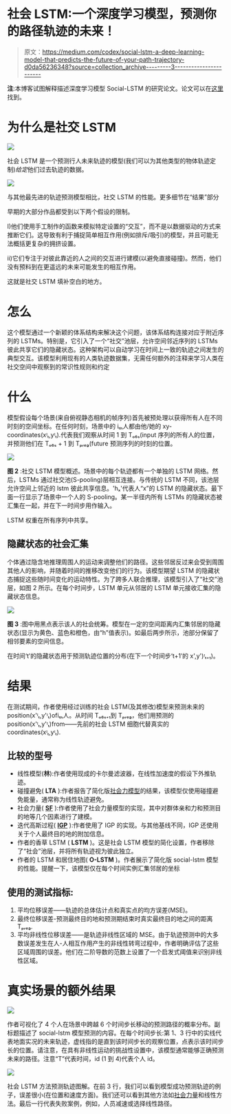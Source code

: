 # 社会 LSTM:一个深度学习模型，预测你的路径轨迹的未来！

> 原文：<https://medium.com/codex/social-lstm-a-deep-learning-model-that-predicts-the-future-of-your-path-trajectory-d0da56236348?source=collection_archive---------3----------------------->

**注**:本博客试图解释描述深度学习模型 Social-LSTM 的研究论文。论文可以在[这里](https://cvgl.stanford.edu/papers/CVPR16_Social_LSTM.pdf)找到。

# 为什么是社交 LSTM

![](img/bea007ca99e459652da075c7d915ed7b.png)

社会 LSTM 是一个预测行人未来轨迹的模型(我们可以为其他类型的物体轨迹定制)*给定*他们过去轨迹的数据。

![](img/a408208039e48fab8c36873ab825c4e2.png)

与其他最先进的轨迹预测模型相比，社交 LSTM 的性能。更多细节在“结果”部分

早期的大部分作品都受到以下两个假设的限制。

I)他们使用手工制作的函数来模拟特定设置的“交互”，而不是以数据驱动的方式来推断它们。这导致有利于捕捉简单相互作用(例如排斥/吸引)的模型，并且可能无法概括更复杂的拥挤设置。

ii)它们专注于对彼此靠近的人之间的交互进行建模(以避免直接碰撞)。然而，他们没有预料到在更遥远的未来可能发生的相互作用。

这就是社交 LSTM 填补空白的地方。

# 怎么

这个模型通过一个新颖的体系结构来解决这个问题，该体系结构连接对应于附近序列的 LSTMs。特别是，它引入了一个“社交”池层，允许空间邻近序列的 LSTMs 彼此共享它们的隐藏状态。这种架构可以自动学习在时间上一致的轨迹之间发生的典型交互。该模型利用现有的人类轨迹数据集，无需任何额外的注释来学习人类在社交空间中观察到的常识性规则和约定

# 什么

模型假设每个场景(来自俯视静态相机的帧序列)首先被预处理以获得所有人在不同时刻的空间坐标。在任何时刻，场景中的 iₜₕ人都由他/她的 xy-coordinates(xᶦₜ,yᶦₜ).代表我们观察从时间 1 到 Tₒ₆ₛ(input 序列的所有人的位置，并预测他们在 Tₒ₆ₛ + 1 到 Tₚᵣₑₔ(future 预测序列的时刻的位置。

![](img/3bb8bb1ab55d30df9598292820d87a13.png)

**图 2** :社交 LSTM 模型概述。场景中的每个轨迹都有一个单独的 LSTM 网络。然后，LSTMs 通过社交池(S-pooling)层相互连接。与传统的 LSTM 不同，该池层允许空间上邻近的 lstm 彼此共享信息。'hₓ'代表人“x”的 LSTM 的隐藏状态。最下面一行显示了场景中一个人的 S-pooling。某一半径内所有 LSTMs 的隐藏状态被汇集在一起，并在下一时间步用作输入。

LSTM 权重在所有序列中共享。

## 隐藏状态的社会汇集

个体通过隐含地推理周围人的运动来调整他们的路径。这些邻居反过来会受到周围其他人的影响，并随着时间的推移改变他们的行为。该模型期望 LSTM 的隐藏状态捕捉这些随时间变化的运动特性。为了跨多人联合推理，该模型引入了“社交”池层，如图 2 所示。在每个时间步，LSTM 单元从邻居的 LSTM 单元接收汇集的隐藏状态信息。

![](img/51d9e82d4414112acc32468a94ebf88e.png)

**图 3** :图中用黑点表示该人的社会统筹。模型在一定的空间距离内汇集邻居的隐藏状态(显示为黄色、蓝色和橙色，由“h”值表示)。如最后两步所示，池部分保留了相邻要素的空间信息。

在时间‘t’的隐藏状态用于预测轨迹位置的分布(在下一个时间步‘t+1’的 x',y')ᶦₜ₊₁)。

# 结果

在测试期间，作者使用经过训练的社会 LSTM(及其修改)模型来预测未来的 position(x'ᶦₜ,y'ᶦₜ)ofiₜₕ人。从时间 Tₒ₆ₛ₊₁到 Tₚᵣₑₔ，他们用预测的 position(x'ᶦₜ,y'ᶦₜ)from——先前的社会 LSTM 细胞代替真实的 coordinates(xᶦₜ,yᶦₜ).

## 比较的型号

*   线性模型(**林**):作者使用现成的卡尔曼滤波器，在线性加速度的假设下外推轨迹。
*   碰撞避免( **LTA** ):作者报告了简化版[社会力模型](http://tamaraberg.com/papers/socialprediction_cvpr11.pdf)的结果，该模型仅使用碰撞避免能量，通常称为线性轨迹避免。
*   社会力量( [**SF**](http://tamaraberg.com/papers/socialprediction_cvpr11.pdf) ):作者使用了社会力量模型的实现，其中对群体亲和力和预测目的地等几个因素进行了建模。
*   迭代高斯过程( [**IGP**](https://www.cds.caltech.edu/~murray/preprints/tmmk13-icra_s.pdf) ):作者使用了 IGP 的实现。与其他基线不同，IGP 还使用关于个人最终目的地的附加信息。
*   作者的香草 LSTM ( **LSTM** )。这是社会 LSTM 模型的简化设置，作者移除了“社会”池层，并将所有轨迹视为彼此独立。
*   作者的 LSTM 和居住地图( **O-LSTM** )。作者展示了简化版 social-lstm 模型的性能。提醒一下，该模型仅在每个时间实例汇集邻居的坐标

## 使用的测试指标:

1.  平均位移误差——轨迹的总体估计点和真实点的均方误差(MSE)。
2.  最终位移误差-预测最终目的地和预测期结束时真实最终目的地之间的距离 Tₚᵣₑₔ.
3.  平均非线性位移误差——是轨迹非线性区域的 MSE。由于轨迹预测中的大多数误差发生在人-人相互作用产生的非线性转弯过程中，作者明确评估了这些区域周围的误差。他们在二阶导数的范数上设置了一个启发式阈值来识别非线性区域。

# 真实场景的额外结果

![](img/b2f7a51d7dce8ef3fd1e3660411660bf.png)

作者可视化了 4 个人在场景中跨越 6 个时间步长移动的预测路径的概率分布。副标题描述了 social-lstm 模型预测的内容。在每个时间步长:第 1、3 行中的实线代表地面实况的未来轨迹，虚线指的是直到该时间步长的观察位置，点表示该时间步长的位置。请注意，在具有非线性运动的挑战性设置中，该模型通常能够正确预测未来的路径。注意“T”代表时间，id (1 到 4)代表个人 id。

![](img/1c681698214de3dfa90bb08f322e39c0.png)

社会 LSTM 方法预测轨迹图解。在前 3 行，我们可以看到模型成功预测轨迹的例子，误差很小(在位置和速度方面)。我们还可以看到其他方法如[社会力量](http://tamaraberg.com/papers/socialprediction_cvpr11.pdf)和线性方法。最后一行代表失败案例，例如，人员减速或选择线性路径。